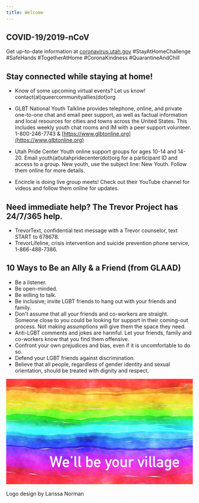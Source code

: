 ```yaml
---
title: Welcome
---
```


## COVID-19/2019-nCoV
Get up-to-date information at [coronavirus.utah.gov](coronavirus.utah.gov)
#StayAtHomeChallenge #SafeHands #TogetherAtHome #CoronaKindness #QuarantineAndChill 

## Stay connected while staying at home! 

- Know of some upcoming virtual events? Let us know! contact(at)queercommunityallies(dot)org 

- GLBT National Youth Talkline provides telephone, online, and private one-to-one chat and email peer support, as well as factual information and local resources for cities and towns across the United States. This includes weekly youth chat rooms and IM with a peer support volunteer. 1-800-246-7743 & [https://www.glbtonline.org](https://www.glbtonline.org) 
- Utah Pride Center Youth online support groups for ages 10-14 and 14-20. Email youth(at)utahpridecenter(dot)org for a participant ID and access to a group. New youth, use the subject line: New Youth. Follow them online for more details. 
- Encircle is doing live group meets! Check out their YouTube channel for videos and follow them online for updates. 

## Need immediate help? The Trevor Project has 24/7/365 help. 

- TrevorText, confidential text message with a Trevor counselor, text START to 678678. 
- TrevorLifeline, crisis intervention and suicide prevention phone service, 1-866-488-7386.


## 10 Ways to Be an Ally & a Friend (from GLAAD)  

- Be a listener.
- Be open-minded.
- Be willing to talk.
- Be inclusive; invite LGBT friends to hang out with your friends and family.
- Don't assume that all your friends and co-workers are straight. Someone close to you could be looking for support in their coming-out process. Not making assumptions will give them the space they need.
- Anti-LGBT comments and jokes are harmful. Let your friends, family and co-workers know that you find them offensive.
- Confront your own prejudices and bias, even if it is uncomfortable to do so.
- Defend your LGBT friends against discrimination.
- Believe that all people, regardless of gender identity and sexual orientation, should be treated with dignity and respect.


![we'll be your village](files/rainbow-banner.jpeg)

Logo design by Larissa Norman
